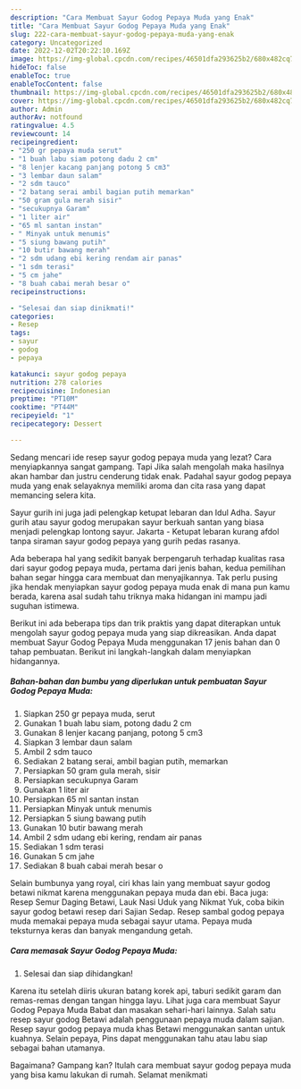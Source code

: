 ```yaml
---
description: "Cara Membuat Sayur Godog Pepaya Muda yang Enak"
title: "Cara Membuat Sayur Godog Pepaya Muda yang Enak"
slug: 222-cara-membuat-sayur-godog-pepaya-muda-yang-enak
category: Uncategorized
date: 2022-12-02T20:22:10.169Z
image: https://img-global.cpcdn.com/recipes/46501dfa293625b2/680x482cq70/sayur-godog-pepaya-muda-foto-resep-utama.jpg
hideToc: false
enableToc: true
enableTocContent: false
thumbnail: https://img-global.cpcdn.com/recipes/46501dfa293625b2/680x482cq70/sayur-godog-pepaya-muda-foto-resep-utama.jpg
cover: https://img-global.cpcdn.com/recipes/46501dfa293625b2/680x482cq70/sayur-godog-pepaya-muda-foto-resep-utama.jpg
author: Admin
authorAv: notfound
ratingvalue: 4.5
reviewcount: 14
recipeingredient:
- "250 gr pepaya muda serut"
- "1 buah labu siam potong dadu 2 cm"
- "8 lenjer kacang panjang potong 5 cm3"
- "3 lembar daun salam"
- "2 sdm tauco"
- "2 batang serai ambil bagian putih memarkan"
- "50 gram gula merah sisir"
- "secukupnya Garam"
- "1 liter air"
- "65 ml santan instan"
- " Minyak untuk menumis"
- "5 siung bawang putih"
- "10 butir bawang merah"
- "2 sdm udang ebi kering rendam air panas"
- "1 sdm terasi"
- "5 cm jahe"
- "8 buah cabai merah besar o"
recipeinstructions:

- "Selesai dan siap dinikmati!"
categories:
- Resep
tags:
- sayur
- godog
- pepaya

katakunci: sayur godog pepaya 
nutrition: 278 calories
recipecuisine: Indonesian
preptime: "PT10M"
cooktime: "PT44M"
recipeyield: "1"
recipecategory: Dessert

---
```



Sedang mencari ide resep sayur godog pepaya muda yang lezat? Cara menyiapkannya sangat gampang. Tapi Jika salah mengolah maka hasilnya akan hambar dan justru cenderung tidak enak. Padahal sayur godog pepaya muda yang enak selayaknya memiliki aroma dan cita rasa yang dapat memancing selera kita.


Sayur gurih ini juga jadi pelengkap ketupat lebaran dan Idul Adha. Sayur gurih atau sayur godog merupakan sayur berkuah santan yang biasa menjadi pelengkap lontong sayur. Jakarta - Ketupat lebaran kurang afdol tanpa siraman sayur godog pepaya yang gurih pedas rasanya.

Ada beberapa hal yang sedikit banyak berpengaruh terhadap kualitas rasa dari sayur godog pepaya muda, pertama dari jenis bahan, kedua pemilihan bahan segar hingga cara membuat dan menyajikannya. Tak perlu pusing jika hendak menyiapkan sayur godog pepaya muda enak di mana pun kamu berada, karena asal sudah tahu triknya maka hidangan ini mampu jadi suguhan istimewa.


Berikut ini ada beberapa tips dan trik praktis yang dapat diterapkan untuk mengolah sayur godog pepaya muda yang siap dikreasikan. Anda dapat membuat Sayur Godog Pepaya Muda menggunakan 17 jenis bahan dan 0 tahap pembuatan. Berikut ini langkah-langkah dalam menyiapkan hidangannya.

<!--inarticleads1-->

##### Bahan-bahan dan bumbu yang diperlukan untuk pembuatan Sayur Godog Pepaya Muda:

1. Siapkan 250 gr pepaya muda, serut
1. Gunakan 1 buah labu siam, potong dadu 2 cm
1. Gunakan 8 lenjer kacang panjang, potong 5 cm3
1. Siapkan 3 lembar daun salam
1. Ambil 2 sdm tauco
1. Sediakan 2 batang serai, ambil bagian putih, memarkan
1. Persiapkan 50 gram gula merah, sisir
1. Persiapkan secukupnya Garam
1. Gunakan 1 liter air
1. Persiapkan 65 ml santan instan
1. Persiapkan  Minyak untuk menumis
1. Persiapkan 5 siung bawang putih
1. Gunakan 10 butir bawang merah
1. Ambil 2 sdm udang ebi kering, rendam air panas
1. Sediakan 1 sdm terasi
1. Gunakan 5 cm jahe
1. Sediakan 8 buah cabai merah besar o


Selain bumbunya yang royal, ciri khas lain yang membuat sayur godog betawi nikmat karena menggunakan pepaya muda dan ebi. Baca juga: Resep Semur Daging Betawi, Lauk Nasi Uduk yang Nikmat Yuk, coba bikin sayur godog betawi resep dari Sajian Sedap. Resep sambal godog pepaya muda memakai pepaya muda sebagai sayur utama. Pepaya muda teksturnya keras dan banyak mengandung getah. 

<!--inarticleads2-->

##### Cara memasak Sayur Godog Pepaya Muda:


1. Selesai dan siap dihidangkan!

Karena itu setelah diiris ukuran batang korek api, taburi sedikit garam dan remas-remas dengan tangan hingga layu. Lihat juga cara membuat Sayur Godog Pepaya Muda Babat dan masakan sehari-hari lainnya. Salah satu resep sayur godog Betawi adalah penggunaan pepaya muda dalam sajian. Resep sayur godog pepaya muda khas Betawi menggunakan santan untuk kuahnya. Selain pepaya, Pins dapat menggunakan tahu atau labu siap sebagai bahan utamanya. 

Bagaimana? Gampang kan? Itulah cara membuat sayur godog pepaya muda yang bisa kamu lakukan di rumah. Selamat menikmati
